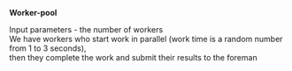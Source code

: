 <b>Worker-pool</b>

Input parameters - the number of workers<br>
We have workers who start work in parallel (work time is a random number from 1 to 3 seconds),<br>
 then they complete the work and submit their results to the foreman